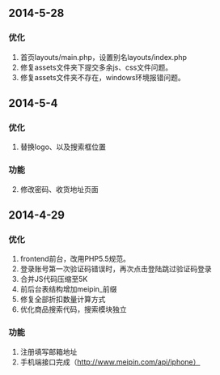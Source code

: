 ## 2014-5-28
### 优化
1. 首页layouts/main.php，设置别名layouts/index.php
2. 修复assets文件夹下提交多余js、css文件问题。
3. 修复assets文件夹不存在，windows环境报错问题。


## 2014-5-4
### 优化
1. 替换logo、以及搜索框位置

### 功能
2. 修改密码、收货地址页面


## 2014-4-29
### 优化
1. frontend前台，改用PHP5.5规范。
2. 登录账号第一次验证码错误时，再次点击登陆跳过验证码登录
3. 合并JS代码压缩至5K
4. 前后台表结构增加meipin_前缀
5. 修复全部折扣数量计算方式
6. 优化商品搜索代码，搜索模块独立

### 功能
1. 注册填写邮箱地址
2. 手机端接口完成（http://www.meipin.com/api/iphone）

